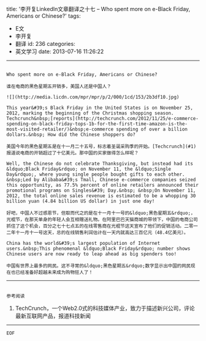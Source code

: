 title: '李开复LinkedIn文章翻译之十七 – Who spent more on e-Black Friday, Americans or Chinese?'
tags:
  - E文
  - 李开复
  - 翻译
id: 236
categories:
  - 英文学习
date: 2013-07-16 11:26:22
---

## 
	Who spent more on e-Black Friday, Americans or Chinese?

	谁在电商的黑色星期五开销多，美国人还是中国人？

	![](http://media.licdn.com/mpr/mpr/p/2/000/1cd/153/2b3df10.jpg)

	This year&#39;s Black Friday in the United States is on November 25, 2012, marking the beginning of the Christmas shopping season. Techcrunch&nbsp;[reports](http://techcrunch.com/2012/11/25/e-commerce-spending-on-black-friday-tops-1b-for-the-first-time-amazon-is-the-most-visited-retailer/)&nbsp;e-commerce spending of over a billion dollars.&nbsp; How did the Chinese shoppers do?

	美国今年的黑色星期五是在十一月二十五号，标志着圣诞采购季的开始。[Techcrunch](#1)报道说电商的开销超过了十亿美元。那中国的买家做得怎么样呢？

	Well, the Chinese do not celebrate Thanksgiving, but instead had its &ldquo;Black Friday&rdquo; on November 11, the &ldquo;Single Day&rdquo;, where young single people bought gifts to each other. &nbsp;Led by Alibaba&#39;s Tmall, Chinese e-commerce companies seized this opportunity, as 77.5% percent of online retailers announced their promotional programs on Singles&#39; Day.&nbsp; &nbsp;On November 11, 2012, the total online sales revenue is estimated to be a whopping 30 billion yuan (4.84 billion US dollar) in just one day!

	好吧，中国人不过感恩节，但取而代之的是在十一月十一号的&ldquo;黑色星期五&rdquo;，光棍节，在那天单身的年轻人会互相赠送礼物。在阿里巴巴天猫商城的带领下，中国的电商公司抓住了这个机会，百分之七十七点五的在线零售商在光棍节这天宣布了他们的促销活动。二零一二年十一月十一号这天，总的在线销售利润估计在一天内就高达三百亿元（48.4亿美元）。

	China has the world&#39;s largest population of Internet users.&nbsp;This phenomenal &ldquo;Black Friday&rdquo; number shows Chinese users are now ready to leap ahead as big spenders too!

	中国有世界上最多的网民。这不寻常的&ldquo;黑色星期五&rdquo;数字显示出中国的网民现在也已经准备好超越未来成为购物狂人了！

* * *

## 
	参考阅读

1.  TechCrunch，一个Web2.0式的科技媒体产业，致力于描述新兴公司，评论最新互联网产品，报道科技新闻

* * *

	EOF